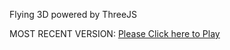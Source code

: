 Flying 3D powered by ThreeJS

MOST RECENT VERSION: [Please Click here to Play](https://rawcdn.githack.com/alperenbutun/Flying-3d/5ec6b45/index.html)
